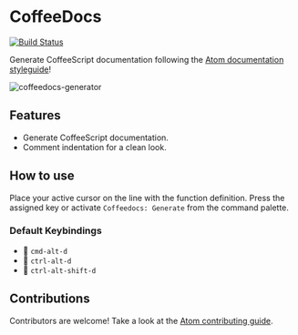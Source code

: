 # CoffeeDocs

[![Build Status](https://travis-ci.org/maschs/coffeedocs.svg?branch=master)](https://travis-ci.org/frk1705/coffeedocs)

Generate CoffeeScript documentation following the [Atom documentation styleguide](https://github.com/atom/atom/blob/master/CONTRIBUTING.md#documentation-styleguide)!

![coffeedocs-generator](https://raw.github.com/frk1705/coffeedocs/master/docs/example.gif)

## Features

* Generate CoffeeScript documentation.
* Comment indentation for a clean look.

## How to use

Place your active cursor on the line with the function definition. Press the assigned key or activate `Coffeedocs: Generate` from the command palette.

### Default Keybindings
- :apple: `cmd-alt-d`
- :checkered_flag: `ctrl-alt-d`
- :penguin: `ctrl-alt-shift-d`

## Contributions

Contributors are welcome! Take a look at the [Atom contributing guide](https://github.com/atom/atom/blob/master/CONTRIBUTING.md).

